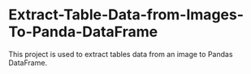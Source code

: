# Extract-Table-Data-from-Images-To-Panda-DataFrame
This project is used to extract tables data from an image to Pandas DataFrame.
